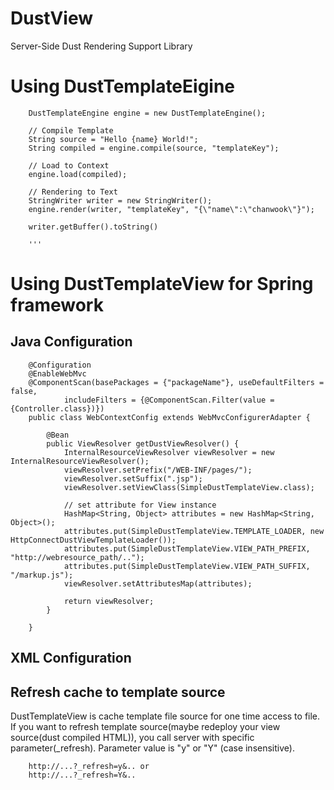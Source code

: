 DustView
========

Server-Side Dust Rendering Support Library 

# Using DustTemplateEigine

        DustTemplateEngine engine = new DustTemplateEngine();
        
        // Compile Template
        String source = "Hello {name} World!";
        String compiled = engine.compile(source, "templateKey");
        
        // Load to Context
        engine.load(compiled);
        
        // Rendering to Text
        StringWriter writer = new StringWriter();
        engine.render(writer, "templateKey", "{\"name\":\"chanwook\"}");
        
        writer.getBuffer().toString()
        
        '''

# Using DustTemplateView for Spring framework

## Java Configuration
   
        @Configuration
        @EnableWebMvc
        @ComponentScan(basePackages = {"packageName"}, useDefaultFilters = false,
                includeFilters = {@ComponentScan.Filter(value = {Controller.class})})
        public class WebContextConfig extends WebMvcConfigurerAdapter {
        
            @Bean
            public ViewResolver getDustViewResolver() {
                InternalResourceViewResolver viewResolver = new InternalResourceViewResolver();
                viewResolver.setPrefix("/WEB-INF/pages/");
                viewResolver.setSuffix(".jsp");
                viewResolver.setViewClass(SimpleDustTemplateView.class);
        
                // set attribute for View instance
                HashMap<String, Object> attributes = new HashMap<String, Object>();
                attributes.put(SimpleDustTemplateView.TEMPLATE_LOADER, new HttpConnectDustViewTemplateLoader());
                attributes.put(SimpleDustTemplateView.VIEW_PATH_PREFIX, "http://webresource_path/..");
                attributes.put(SimpleDustTemplateView.VIEW_PATH_SUFFIX, "/markup.js");
                viewResolver.setAttributesMap(attributes);
        
                return viewResolver;
            }
        
        }

## XML Configuration


## Refresh cache to template source 
DustTemplateView is cache template file source for one time access to file. 
If you want to refresh template source(maybe redeploy your view source(dust compiled HTML)), you call server with specific parameter(_refresh). Parameter value is "y" or "Y" (case insensitive).

        http://...?_refresh=y&.. or
        http://...?_refresh=Y&..
        
